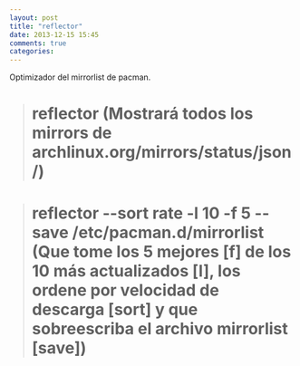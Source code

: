 ```yaml
---
layout: post
title: "reflector"
date: 2013-12-15 15:45
comments: true
categories: 
---
```

Optimizador del mirrorlist de pacman.

># reflector (Mostrará todos los mirrors de archlinux.org/mirrors/status/json/)

># reflector --sort rate -l 10 -f 5 --save /etc/pacman.d/mirrorlist (Que tome los 5 mejores [f] de los 10 más actualizados [l], los ordene por velocidad de descarga [sort] y que sobreescriba el archivo mirrorlist [save])

